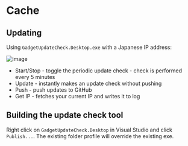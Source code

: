 # Cache

## Updating

Using `GadgetUpdateCheck.Desktop.exe` with a Japanese IP address:

![image](https://github.com/ElectronicObserverEN/cache/assets/40002167/1905d08b-7287-4012-addc-4cca7eaa89d7)

- Start/Stop - toggle the periodic update check - check is performed every 5 minutes
- Update - instantly makes an update check without pushing
- Push - push updates to GitHub
- Get IP - fetches your current IP and writes it to log

## Building the update check tool

Right click on `GadgetUpdateCheck.Desktop` in Visual Studio and click `Publish...`. The existing folder profile will override the existing exe.

